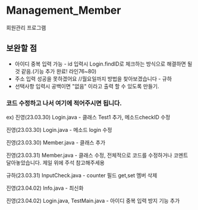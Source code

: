 # Management_Member
회원관리 프로그램

## 보완할 점
- 아이디 중복 입력 가능 - id 입력시 Login.findID로 체크하는 방식으로 해결하면 될 것 같음.(기능 추가 완료! 라인76~80)
- 주소 입력 성공을 못하겠어요 //월요일까지 방법을 찾아보겠습니다 - 규하
- 선택사항 입력시 공백이면 "없음" 이라고 출력 할 수 있도록 만들기.


### 코드 수정하고 나서 여기에 적어주시면 됩니다.

ex) 진영(23.03.30) Login.java - 클래스 Test1 추가, 메소드checkID 수정

진영(23.03.30) Login.java - 메소드 login 수정

진영(23.03.30) Member.java - 클래스 추가

진영(23.03.31) Member.java - 클래스 수정, 전체적으로 코드를 수정하거나 코멘트 달아놓았습니다. 제일 위에 주석 참고해주세용

규하(23.03.31) InputCheck.java - counter 필드 get,set 멤버 삭제 

진영(23.04.02) Info.java - 최신화

진영(23.04.02) Login.java, TestMain.java - 아이디 중복 입력 방지 기능 추가
